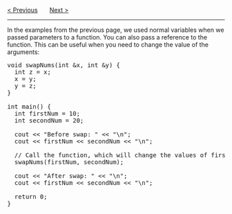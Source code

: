 <a href="/Functions/Parameters/Return.md">&lt; Previous</a>
&nbsp;&nbsp;&nbsp;&nbsp;&nbsp;
<a href="/Functions/Parameters/Pass-By-Arrays.md">Next &gt;</a>
<hr>
In the examples from the previous page, we used normal variables when we passed parameters to a function. You can also pass a reference to the function. This can be useful when you need to change the value of the arguments:
<pre>
void swapNums(int &x, int &y) {
  int z = x;
  x = y;
  y = z;
}<br>
int main() {
  int firstNum = 10;
  int secondNum = 20;<br>
  cout &lt;&lt; "Before swap: " &lt;&lt; "\n";
  cout &lt;&lt; firstNum &lt;&lt; secondNum &lt;&lt; "\n";<br>
  // Call the function, which will change the values of firstNum and secondNum
  swapNums(firstNum, secondNum);<br>
  cout &lt;&lt; "After swap: " &lt;&lt; "\n";
  cout &lt;&lt; firstNum &lt;&lt; secondNum &lt;&lt; "\n";<br>
  return 0;
}
</pre>
